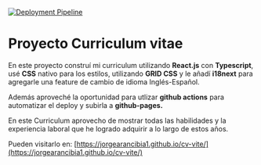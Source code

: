 [![Deployment Pipeline](https://github.com/JorgeArancibia1/cv-vite/actions/workflows/pipeline.yml/badge.svg)](https://github.com/JorgeArancibia1/cv-vite/actions/workflows/pipeline.yml)

# Proyecto Curriculum vitae

En este proyecto construí mi curriculum utilizando **React.js** con **Typescript**, usé **CSS** nativo para los estilos, utilizando **GRID CSS** y le añadí **i18next** para agregarle una feature de cambio de idioma Inglés-Español.

Además aproveché la oportunidad para utlizar **github actions** para automatizar el deploy y subirla a **github-pages.**

En este Curriculum aprovecho de mostrar todas las habilidades y la experiencia laboral que he logrado adquirir a lo largo de estos años.

Pueden visitarlo en: [https://jorgearancibia1.github.io/cv-vite/](https://jorgearancibia1.github.io/cv-vite/)
